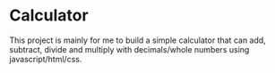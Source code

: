 # Calculator
This project is mainly for me to build a simple calculator that can add, subtract, divide and multiply with decimals/whole numbers using javascript/html/css.